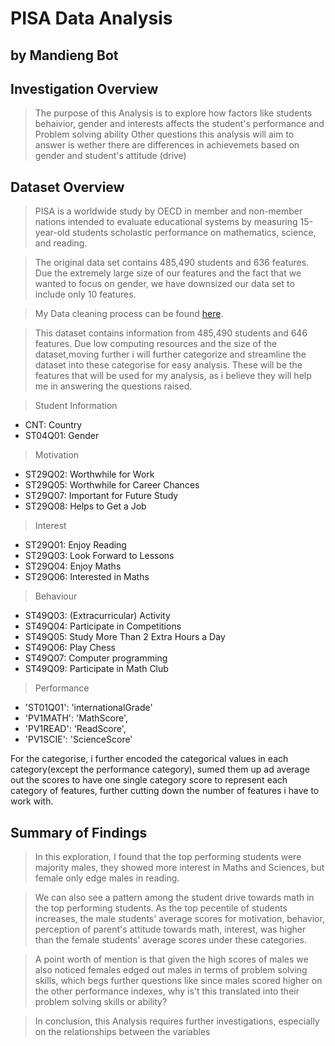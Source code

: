 # PISA Data Analysis
## by Mandieng Bot


## Investigation Overview

>The purpose of this Analysis is to explore how factors like students behaivior, gender and interests affects the  student's performance and Problem solving ability
Other questions this analysis will aim to answer is wether there are differences in achievemets based on gender and student's attitude (drive)


## Dataset Overview

> PISA is a worldwide study by OECD in member and non-member nations intended to evaluate educational systems by measuring 15-year-old students scholastic performance on mathematics, science, and reading.

>The original data set contains 485,490 students and 636 features. Due the extremely large size of our features and the fact that we wanted to focus on gender, we have downsized our data set to include only 10 features.


>My Data cleaning process can be found [here](https://github.com/mandeebot/new_new/blob/main/pisa-data-cleaning-note.ipynb).

>This dataset contains information from 485,490 students and 646 features.
Due low computing resources and the size of the dataset,moving further i will further categorize and streamline the dataset into these categorise for easy analysis.
These will be the features that will be used for my analysis, as i believe they will help me in answering the questions raised.


>Student Information
- CNT: Country
- ST04Q01: Gender

>Motivation
- ST29Q02: Worthwhile for Work
- ST29Q05: Worthwhile for Career Chances
- ST29Q07: Important for Future Study
- ST29Q08: Helps to Get a Job

>Interest
- ST29Q01: Enjoy Reading
- ST29Q03: Look Forward to Lessons
- ST29Q04: Enjoy Maths
- ST29Q06: Interested in Maths

>Behaviour
- ST49Q03: (Extracurricular) Activity
- ST49Q04: Participate in Competitions
- ST49Q05: Study More Than 2 Extra Hours a Day
- ST49Q06: Play Chess
- ST49Q07: Computer programming
- ST49Q09: Participate in Math Club

>Performance
- 'ST01Q01': 'internationalGrade'
- 'PV1MATH': 'MathScore',
- 'PV1READ': 'ReadScore',
- 'PV1SCIE': 'ScienceScore'

For the categorise, i further encoded the categorical values in each category(except the performance category), sumed them up ad average out the scores to have one single category score to represent each  category of features, further cutting down the number of features i have to work with.

## Summary of Findings

>In this exploration, I found that the top performing students were majority males, they showed more interest in Maths and Sciences, but female only edge males in reading.

>We can also see a pattern among the student drive towards math in the top performing students. As the top pecentile of students increases, the male students' average scores for motivation, behavior, perception of parent's attitude towards math, interest, was higher than the female students' average scores under these categories.

>A point worth of mention is that given the high scores of males we also noticed females edged out males in terms of problem solving skills, which begs further questions like since males scored higher on the other performance indexes, why is't this translated into their problem solving skills or ability?

>In conclusion, this Analysis requires further investigations, especially on the relationships between the variables
